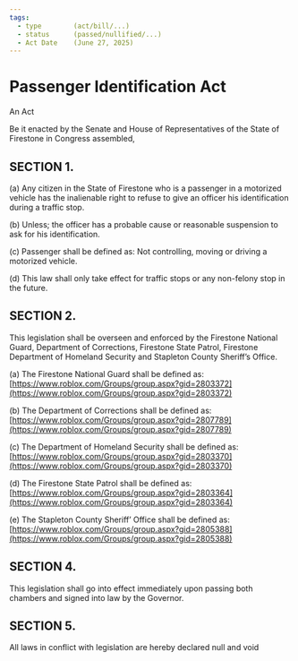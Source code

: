 ```yaml
---
tags:
  - type        (act/bill/...)
  - status      (passed/nullified/...)
  - Act Date    (June 27, 2025)
---
```


# Passenger Identification Act

An Act

Be it enacted by the Senate and House of Representatives of the State of Firestone in Congress assembled,

## SECTION 1.

(a) Any citizen in the State of Firestone who is a passenger in a motorized vehicle has
the inalienable right to refuse to give an officer his identification during a traffic stop.

(b) Unless; the officer has a probable cause or reasonable suspension to ask for his
identification.

(c) Passenger shall be defined as: Not controlling, moving or driving a motorized
vehicle.

(d) This law shall only take effect for traffic stops or any non-felony stop in the future.

## SECTION 2.

This legislation shall be overseen and enforced by the Firestone National
Guard, Department of Corrections, Firestone State Patrol, Firestone Department of
Homeland Security and Stapleton County Sheriff’s Office.

(a) The Firestone National Guard shall be defined as:
[https://www.roblox.com/Groups/group.aspx?gid=2803372](https://www.roblox.com/Groups/group.aspx?gid=2803372)

(b) The Department of Corrections shall be defined as:
[https://www.roblox.com/Groups/group.aspx?gid=2807789](https://www.roblox.com/Groups/group.aspx?gid=2807789)

(c) The Department of Homeland Security shall be defined as:
[https://www.roblox.com/Groups/group.aspx?gid=2803370](https://www.roblox.com/Groups/group.aspx?gid=2803370)

(d) The Firestone State Patrol shall be defined as:
[https://www.roblox.com/Groups/group.aspx?gid=2803364](https://www.roblox.com/Groups/group.aspx?gid=2803364)

(e) The Stapleton County Sheriff’ Office shall be defined as:
[https://www.roblox.com/Groups/group.aspx?gid=2805388](https://www.roblox.com/Groups/group.aspx?gid=2805388)

## SECTION 4.

This legislation shall go into effect immediately upon passing both chambers
and signed into law by the Governor.

## SECTION 5.

All laws in conflict with legislation are hereby declared null and void
